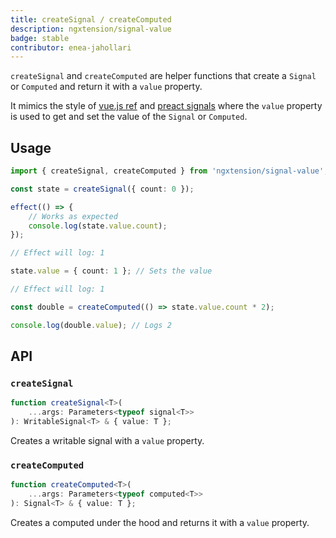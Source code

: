 ```yaml
---
title: createSignal / createComputed
description: ngxtension/signal-value
badge: stable
contributor: enea-jahollari
---
```


`createSignal` and `createComputed` are helper functions that create a `Signal` or `Computed` and return it with a `value` property.

It mimics the style of [vue.js ref](https://vuejs.org/api/reactivity-core.html#ref) and [preact signals](https://preactjs.com/guide/v10/signals/#signalinitialvalue) where the `value` property is used to get and set the value of the `Signal` or `Computed`.

## Usage

```ts
import { createSignal, createComputed } from 'ngxtension/signal-value';

const state = createSignal({ count: 0 });

effect(() => {
	// Works as expected
	console.log(state.value.count);
});

// Effect will log: 1

state.value = { count: 1 }; // Sets the value

// Effect will log: 1

const double = createComputed(() => state.value.count * 2);

console.log(double.value); // Logs 2
```

## API

### `createSignal`

```ts
function createSignal<T>(
	...args: Parameters<typeof signal<T>>
): WritableSignal<T> & { value: T };
```

Creates a writable signal with a `value` property.

### `createComputed`

```ts
function createComputed<T>(
	...args: Parameters<typeof computed<T>>
): Signal<T> & { value: T };
```

Creates a computed under the hood and returns it with a `value` property.

